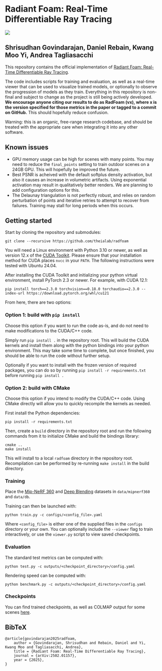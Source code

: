 # Radiant Foam: Real-Time Differentiable Ray Tracing

![](teaser.jpg)

## Shrisudhan Govindarajan, Daniel Rebain, Kwang Moo Yi, Andrea Tagliasacchi

This repository contains the official implementation of [Radiant Foam: Real-Time Differentiable Ray Tracing](https://radfoam.github.io).

The code includes scripts for training and evaluation, as well as a real-time viewer that can be used to visualize trained models, or optionally to observe the progression of models as they train. Everything in this repository is non-final and subject to change as the project is still being actively developed. **We encourage anyone citing our results to do as RadFoam (vx), where x is the version specified for those metrics in the paper or tagged to a commit on GitHub.** This should hopefully reduce confusion.

Warning: this is an organic, free-range research codebase, and should be treated with the appropriate care when integrating it into any other software.

## Known issues
 - GPU memory usage can be high for scenes with many points. You may need to reduce the `final_points` setting to train outdoor scenes on a 24GB GPU. This will hopefully be improved the future.
 - Best PSNR is acheived with the default softplus density activation, but also it causes an increase in volumetric artifacts. Using exponential activation may result in qualitatively better renders. We are planning to add configuration options for this.
 - The Delaunay triangulation is not perfectly robust, and relies on random perturbation of points and iterative retries to attempt to recover from failures. Training may stall for long periods when this occurs.

## Getting started

Start by cloning the repository and submodules:

    git clone --recursive https://github.com/theialab/radfoam

You will need a Linux environment with Python 3.10 or newer, as well as version 12.x of the [CUDA Toolkit](https://developer.nvidia.com/cuda-downloads). Please ensure that your installation method for CUDA places `nvcc` in your `PATH`. The following instructions were tested with Ubuntu 24.04.

After installing the CUDA Toolkit and initializing your python virtual environment, install PyTorch 2.3 or newer. For example, with CUDA 12.1:

    pip install torch==2.3.0 torchvision==0.18.0 torchaudio==2.3.0 --index-url https://download.pytorch.org/whl/cu121

From here, there are two options:

### Option 1: build with `pip install`

Choose this option if you want to run the code as-is, and do not need to make modifications to the CUDA/C++ code.

Simply run `pip install .` in the repository root. This will build the CUDA kernels and install them along with the python bindings into your python environment. This may take some time to complete, but once finished, you should be able to run the code without further setup.

Optionally if you want to install with the frozen version of required packages, you can do so by running `pip install -r requirements.txt` before running `pip install .`

### Option 2: build with CMake

Choose this option if you intend to modify the CUDA/C++ code. Using CMake directly will allow you to quickly recompile the kernels as needed.

First install the Python dependencies:

    pip install -r requirements.txt


Then, create a `build` directory in the repository root and run the following commands from it to initialize CMake and build the bindings library:

    cmake ..
    make install

This will install to a local `radfoam` directory in the repository root. Recompilation can be performed by re-running `make install` in the build directory.

### Training

Place the [Mip-NeRF 360](https://jonbarron.info/mipnerf360) and [Deep Blending](https://github.com/Phog/DeepBlending) datasets in `data/mipnerf360` and `data/db`.

Training can then be launched with:

    python train.py -c configs/<config_file>.yaml

Where `<config_file>` is either one of the supplied files in the `configs` directory or your own.
You can optionally include the `--viewer` flag to train interactively, or use the `viewer.py` script to view saved checkpoints.

### Evaluation

The standard test metrics can be computed with:

    python test.py -c outputs/<checkpoint_directory>/config.yaml

Rendering speed can be computed with:

    python benchmark.py -c outputs/<checkpoint_directory>/config.yaml

### Checkpoints

You can find trained checkpoints, as well as COLMAP output for some scenes [here](https://drive.google.com/drive/folders/1o8ulZORogwjrfsz3E-QY3f-oPjVFrEVI?usp=drive_link).

## BibTeX

    @article{govindarajan2025radfoam,
        author = {Govindarajan, Shrisudhan and Rebain, Daniel and Yi, Kwang Moo and Tagliasacchi, Andrea},
        title = {Radiant Foam: Real-Time Differentiable Ray Tracing},
        journal = {arXiv:2502.01157},
        year = {2025},
    }
